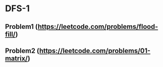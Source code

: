 # DFS-1

## Problem1 (https://leetcode.com/problems/flood-fill/)


## Problem2 (https://leetcode.com/problems/01-matrix/)
